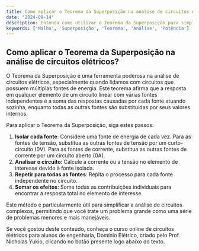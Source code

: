 ```yaml
---
title: Como aplicar o Teorema da Superposição na análise de circuitos elétricos?
date: "2024-09-14"
description: Entenda como utilizar o Teorema da Superposição para simplificar a análise de circuitos elétricos complexos.
keywords: ['Malha', 'Superposição', 'Teorema', 'Análise', 'Potência']
---
```


## Como aplicar o Teorema da Superposição na análise de circuitos elétricos?

O Teorema da Superposição é uma ferramenta poderosa na análise de circuitos elétricos, especialmente quando lidamos com circuitos que possuem múltiplas fontes de energia. Este teorema afirma que a resposta em qualquer elemento de um circuito linear com várias fontes independentes é a soma das respostas causadas por cada fonte atuando sozinha, enquanto todas as outras fontes são substituídas por seus valores internos.

Para aplicar o Teorema da Superposição, siga estes passos:

1. **Isolar cada fonte**: Considere uma fonte de energia de cada vez. Para as fontes de tensão, substitua as outras fontes de tensão por um curto-circuito (0V). Para as fontes de corrente, substitua as outras fontes de corrente por um circuito aberto (0A).
2. **Analisar o circuito**: Calcule a corrente ou a tensão no elemento de interesse devido à fonte isolada.
3. **Repetir para todas as fontes**: Repita o processo para cada fonte independente no circuito.
4. **Somar os efeitos**: Some todas as contribuições individuais para encontrar a resposta total no elemento de interesse.

Este método é particularmente útil para simplificar a análise de circuitos complexos, permitindo que você trate um problema grande como uma série de problemas menores e mais manejáveis.

Se você gostou deste conteúdo, conheça o curso online de circuitos elétricos para alunos de engenharia, Domínio Elétrico, criado pelo Prof. Nicholas Yukio, clicando no botão presente logo abaixo do texto.